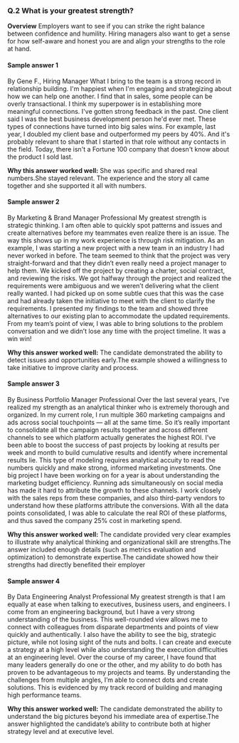 ### Q.2 What is your greatest strength?

**Overview**
Employers want to see if you can strike the right balance between confidence and humility. Hiring managers also want to get a sense for how self-aware and honest you are and align your strengths to the role at hand.

#### Sample answer 1
By Gene F., Hiring Manager
What I bring to the team is a strong record in relationship building. I'm happiest when I'm engaging and strategizing about how we can help one another. I find that in sales, some people can be overly transactional. I think my superpower is in establishing more meaningful connections. I've gotten strong feedback in the past. One client said I was the best business development person he'd ever met. These types of connections have turned into big sales wins. For example, last year, I doubled my client base and outperformed my peers by 40%. And it's probably relevant to share that I started in that role without any contacts in the field. Today, there isn't a Fortune 100 company that doesn't know about the product I sold last. 

**Why this answer worked well:** She was specific and shared real numbers.She stayed relevant. The experience and the story all came together and she supported it all with numbers.

#### Sample answer 2
By Marketing & Brand Manager Professional
My greatest strength is strategic thinking. I am often able to quickly spot patterns and issues and create alternatives before my teammates even realize there is an issue. The way this shows up in my work experience is through risk mitigation. As an example, I was starting a new project with a new team in an industry I had never worked in before. The team seemed to think that the project was very straight-forward and that they didn’t even really need a project manager to help them. We kicked off the project by creating a charter, social contract, and reviewing the risks. We got halfway through the project and realized the requirements were ambiguous and we weren’t delivering what the client really wanted. I had picked up on some subtle cues that this was the case and had already taken the initiative to meet with the client to clarify the requirements. I presented my findings to the team and showed three alternatives to our existing plan to accommodate the updated requirements. From my team’s point of view, I was able to bring solutions to the problem conversation and we didn’t lose any time with the project timeline. It was a win win! 

**Why this answer worked well:** The candidate demonstrated the ability to detect issues and opportunities early.The example showed a willingness to take initiative to improve clarity and process.

#### Sample answer 3
By Business Portfolio Manager Professional
Over the last several years, I’ve realized my strength as an analytical thinker who is extremely thorough and organized. In my current role, I run multiple 360 marketing campaigns and ads across social touchpoints — all at the same time. So it’s really important to consolidate all the campaign results together and across different channels to see which platform actually generates the highest ROI. I’ve been able to boost the success of past projects by looking at results per week and month to build cumulative results and identify where incremental results lie. This type of modeling requires analytical accuity to read the numbers quickly and make strong, informed marketing investments. One big project I have been working on for a year is about understanding the marketing budget efficiency. Running ads simultaneously on social media has made it hard to attribute the growth to these channels. I work closely with the sales reps from these companies, and also third-party vendors to understand how these platforms attribute the conversions. With all the data points consolidated, I was able to calculate the real ROI of these platforms, and thus saved the company 25% cost in marketing spend. 

**Why this answer worked well:** The candidate provided very clear examples to illustrate why analytical thinking and organizational skill are strengths.The answer included enough details (such as metrics evaluation and optimization) to demonstrate expertise.The candidate showed how their strengths had directly benefited their employer

#### Sample answer 4
By Data Engineering Analyst Professional
My greatest strength is that I am equally at ease when talking to executives, business users, and engineers. I come from an engineering background, but I have a very strong understanding of the business. This well-rounded view allows me to connect with colleagues from disparate departments and points of view quickly and authentically. I also have the ability to see the big, strategic picture, while not losing sight of the nuts and bolts. I can create and execute a strategy at a high level while also understanding the execution difficulties at an engineering level. Over the course of my career, I have found that many leaders generally do one or the other, and my ability to do both has proven to be advantageous to my projects and teams. By understanding the challenges from multiple angles, I’m able to connect dots and create solutions. This is evidenced by my track record of building and managing high performance teams. 

**Why this answer worked well:** The candidate demonstrated the ability to understand the big pictures beyond his immediate area of expertise.The answer highlighted the candidate’s ability to contribute both at higher strategy level and at executive level.